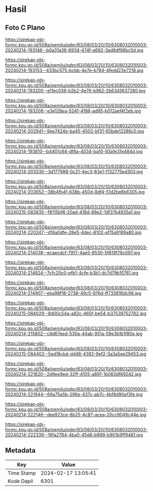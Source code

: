# Hasil

## Foto C Plano

https://sirekap-obj-formc.kpu.go.id/508a/pemilu/pdpr/63/08/03/20/10/6308032010003-20240214-193146--b0a31a38-6934-474f-a692-3ed8df98bc5d.jpg

https://sirekap-obj-formc.kpu.go.id/508a/pemilu/pdpr/63/08/03/20/10/6308032010003-20240214-193153--433bc575-bcbb-4e7e-b784-4fedd23e7218.jpg

https://sirekap-obj-formc.kpu.go.id/508a/pemilu/pdpr/63/08/03/20/10/6308032010003-20240214-193200--e11ec038-b2b2-4e76-b962-2b63d3637280.jpg

https://sirekap-obj-formc.kpu.go.id/508a/pemilu/pdpr/63/08/03/20/10/6308032010003-20240214-193208--e3e128ea-5241-4186-ad95-b012aef4f2eb.jpg

https://sirekap-obj-formc.kpu.go.id/508a/pemilu/pdpr/63/08/03/20/10/6308032010003-20240214-202941--9ee7424e-ba45-4502-bf31-65bde12286c0.jpg

https://sirekap-obj-formc.kpu.go.id/508a/pemilu/pdpr/63/08/03/20/10/6308032010003-20240214-193810--b4401c64-df8a-4034-ba10-93a1e31e484d.jpg

https://sirekap-obj-formc.kpu.go.id/508a/pemilu/pdpr/63/08/03/20/10/6308032010003-20240214-203330--3d177988-0c21-4ec3-83e1-f132775ed303.jpg

https://sirekap-obj-formc.kpu.go.id/508a/pemilu/pdpr/63/08/03/20/10/6308032010003-20240214-203652--38b4fb4f-638b-450d-8df4-51d2be6b6305.jpg

https://sirekap-obj-formc.kpu.go.id/508a/pemilu/pdpr/63/08/03/20/10/6308032010003-20240215-083835--f8115bf6-20ad-418d-86e2-1df37b4935a1.jpg

https://sirekap-obj-formc.kpu.go.id/508a/pemilu/pdpr/63/08/03/20/10/6308032010003-20240214-220247--d16a0dfe-28e5-4dec-8102-a115a9189a80.jpg

https://sirekap-obj-formc.kpu.go.id/508a/pemilu/pdpr/63/08/03/20/10/6308032010003-20240214-214038--ecaecdcf-7917-4ae5-8530-5f819f78c097.jpg

https://sirekap-obj-formc.kpu.go.id/508a/pemilu/pdpr/63/08/03/20/10/6308032010003-20240214-214624--7cfc20c0-efb1-4cfe-b3b1-dc7d79b15761.jpg

https://sirekap-obj-formc.kpu.go.id/508a/pemilu/pdpr/63/08/03/20/10/6308032010003-20240214-214907--eba98f18-2738-49c5-976d-ff733816dc98.jpg

https://sirekap-obj-formc.kpu.go.id/508a/pemilu/pdpr/63/08/03/20/10/6308032010003-20240215-084029--8d00c54a-a82c-465f-be54-b37539752782.jpg

https://sirekap-obj-formc.kpu.go.id/508a/pemilu/pdpr/63/08/03/20/10/6308032010003-20240214-215802--c9d67eed-530a-44ab-951a-59e3b1b1f80e.jpg

https://sirekap-obj-formc.kpu.go.id/508a/pemilu/pdpr/63/08/03/20/10/6308032010003-20240215-084402--5ed18cbd-dd48-4392-9ef2-3a3a5ee29453.jpg

https://sirekap-obj-formc.kpu.go.id/508a/pemilu/pdpr/63/08/03/20/10/6308032010003-20240214-221620--2d9ee9ed-32ff-4105-a891-1b063df69242.jpg

https://sirekap-obj-formc.kpu.go.id/508a/pemilu/pdpr/63/08/03/20/10/6308032010003-20240214-221944--69a75a5b-296e-437c-ab7c-4bf8d90ef3fe.jpg

https://sirekap-obj-formc.kpu.go.id/508a/pemilu/pdpr/63/08/03/20/10/6308032010003-20240214-222146--dee923ce-8b25-4c87-acea-20cc9049c44e.jpg

https://sirekap-obj-formc.kpu.go.id/508a/pemilu/pdpr/63/08/03/20/10/6308032010003-20240214-222339--16fa2784-4ba0-45d8-b999-b901b9ff9481.jpg


## Metadata

| Key        | Value               |
| ---------- | ------------------- |
| Time Stamp | 2024-02-17 13:05:41 |
| Kode Dapil | 6301                |



